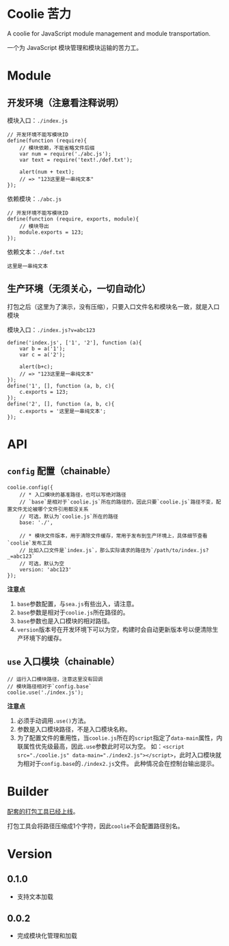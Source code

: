 # Coolie 苦力

A coolie for JavaScript module management and module transportation.

一个为 JavaScript 模块管理和模块运输的苦力工。



# Module
## 开发环境（注意看注释说明）
模块入口：`./index.js`
```
// 开发环境不能写模块ID
define(function (require){
	// 模块依赖，不能省略文件后缀
	var num = require('./abc.js');
	var text = require('text!./def.txt');

	alert(num + text);
	// => "123这里是一串纯文本"
});
```
依赖模块：`./abc.js`
```
// 开发环境不能写模块ID
define(function (require, exports, module){
	// 模块导出
	module.exports = 123;
});
```
依赖文本：`./def.txt`
```
这里是一串纯文本
```

## 生产环境（无须关心，一切自动化）
打包之后（这里为了演示，没有压缩），只要入口文件名和模块名一致，就是入口模块

模块入口：`./index.js?v=abc123`
```
define('index.js', ['1', '2'], function (a){
	var b = a('1');
	var c = a('2');

	alert(b+c);
	// => "123这里是一串纯文本"
});
define('1', [], function (a, b, c){
	c.exports = 123;
});
define('2', [], function (a, b, c){
	c.exports = '这里是一串纯文本';
});
```



# API
## `config` 配置（chainable）
```
coolie.config({
	// * 入口模块的基准路径，也可以写绝对路径
    // `base`是相对于`coolie.js`所在的路径的，因此只要`coolie.js`路径不变，配置文件无论被哪个文件引用都没关系
	// 可选，默认为`coolie.js`所在的路径
	base: './',

	// * 模块文件版本，用于清除文件缓存，常用于发布到生产环境上，具体细节查看`coolie`发布工具
	// 比如入口文件是`index.js`，那么实际请求的路径为`/path/to/index.js?_=abc123`
	// 可选，默认为空
	version: 'abc123'
});
```
**注意点**

1. `base`参数配置，与`sea.js`有些出入，请注意。
2. `base`参数是相对于`coolie.js`所在路径的。
3. `base`参数也是入口模块的相对路径。
4. `version`版本号在开发环境下可以为空，构建时会自动更新版本号以便清除生产环境下的缓存。



## `use` 入口模块（chainable）
```
// 运行入口模块路径，注意这里没有回调
// 模块路径相对于`config.base`
coolie.use('./index.js');
```

**注意点**

1. 必须手动调用`.use()`方法。
2. 参数是入口模块路径，不是入口模块名称。
3. 为了配置文件的重用性，当`coolie.js`所在的`script`指定了`data-main`属性，内联属性优先级最高，因此`.use`参数此时可以为空。
   如：`<script src="./coolie.js" data-main="./index2.js"></script>`，此时入口模块就为相对于`config.base`的`./index2.js`文件。
   此种情况会在控制台输出提示。



# Builder
[配套的打包工具已经上线](https://github.com/cloudcome/nodejs-coolie)。

打包工具会将路径压缩成1个字符，因此`coolie`不会配置路径别名。


# Version

## 0.1.0
- 支持文本加载

## 0.0.2
- 完成模块化管理和加载